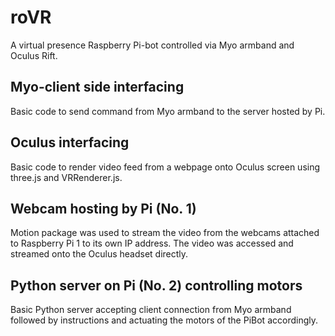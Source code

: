 <h1>roVR</h1>

A virtual presence Raspberry Pi-bot controlled via Myo armband and Oculus Rift.

<h2>Myo-client side interfacing</h2>

Basic code to send command from Myo armband to the server hosted by Pi.

<h2>Oculus interfacing</h2>

Basic code to render video feed from a webpage onto Oculus screen using three.js and VRRenderer.js.

<h2>Webcam hosting by Pi (No. 1)</h2>

Motion package was used to stream the video from the webcams attached to Raspberry Pi 1 to its own IP address. The video was accessed and streamed onto the Oculus headset directly.

<h2>Python server on Pi (No. 2) controlling motors</h2>

Basic Python server accepting client connection from Myo armband followed by instructions and actuating the motors of the PiBot accordingly.
